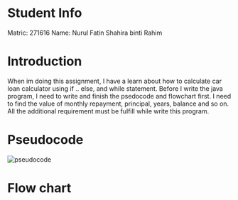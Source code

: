 # Student Info

Matric: 271616
Name: Nurul Fatin Shahira binti Rahim

# Introduction

When im doing this assignment, I have a learn about how to calculate car loan calculator  using if .. else, and while statement. Before I write the java program, I need to write and finish the psedocode and flowchart first. I need to find the value of monthly repayment, principal, years, balance and so on. All the additional requirement must be fulfill while write this program.

# Pseudocode

![pseudocode](https://user-images.githubusercontent.com/55240830/68539838-78009980-03c4-11ea-9109-26c055f11b6f.jpg)

# Flow chart


